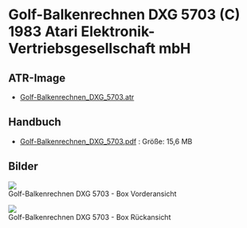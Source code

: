 # Golf-Balkenrechnen DXG 5703 (C) 1983 Atari Elektronik-Vertriebsgesellschaft mbH  
  
## ATR-Image  
- [Golf-Balkenrechnen_DXG_5703.atr](attachments/Golf-Balkenrechnen_DXG_5703.atr)  
  
## Handbuch  
- [Golf-Balkenrechnen_DXG_5703.pdf](attachments/Golf-Balkenrechnen_DXG_5703.pdf) : Größe: 15,6 MB  
  
## Bilder  
![](attachments/Golf_Balkenrechnen_a.jpg)  
Golf-Balkenrechnen DXG 5703 - Box Vorderansicht  
  
![](attachments/Golf_Balkenrechnen_b.jpg)  
Golf-Balkenrechnen DXG 5703 - Box Rückansicht  
